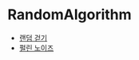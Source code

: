 # RandomAlgorithm

- [랜덤 걷기](/RandomWalk/random_walk.md)  
- [펄린 노이즈](/PerlinNoise/perlin_noise.md)  
